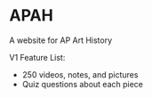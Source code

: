 # APAH
 A website for AP Art History

V1 Feature List:
- 250 videos, notes, and pictures
- Quiz questions about each piece